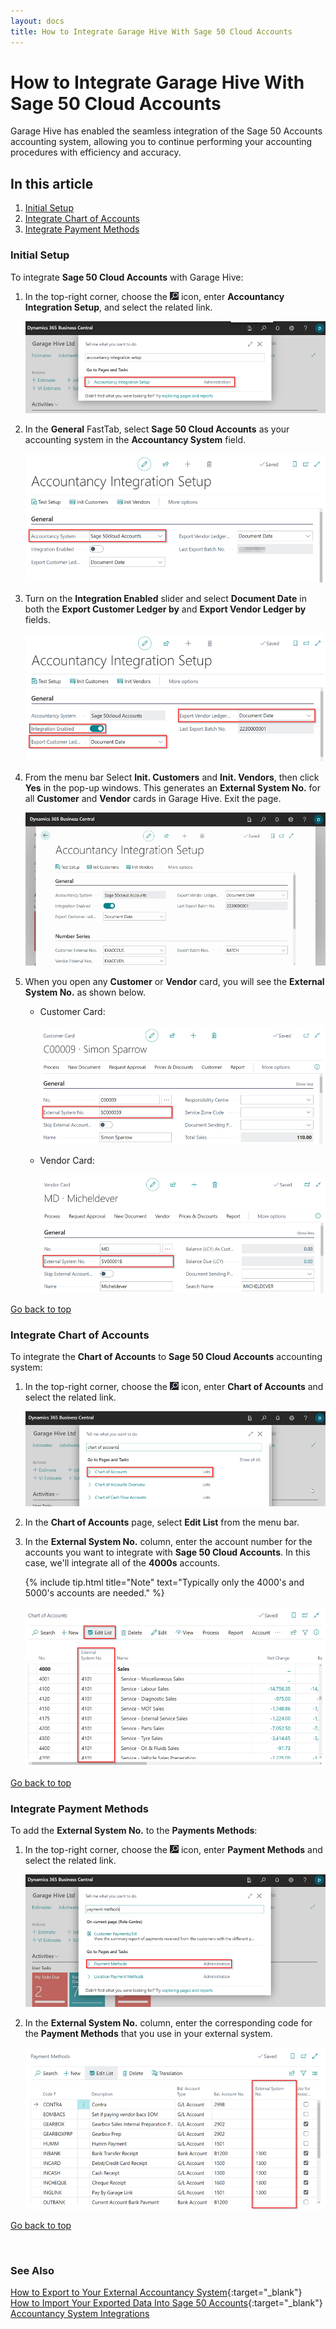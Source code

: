 ```yaml
---
layout: docs
title: How to Integrate Garage Hive With Sage 50 Cloud Accounts
---
```


<a name="top"></a>

# How to Integrate Garage Hive With Sage 50 Cloud Accounts
Garage Hive has enabled the seamless integration of the Sage 50 Accounts accounting system, allowing you to continue performing your accounting procedures with efficiency and accuracy.

## In this article
1. [Initial Setup](#initial-setup)
2. [Integrate Chart of Accounts](#integrate-chart-of-accounts)
3. [Integrate Payment Methods](#integrate-payment-methods)

### Initial Setup
To integrate **Sage 50 Cloud Accounts** with Garage Hive:
1. In the top-right corner, choose the ![](media/search_icon.png) icon, enter **Accountancy Integration Setup**, and select the related link.

   ![](media/garagehive-sage-50-accounts-integration1.png)

2. In the **General** FastTab, select **Sage 50 Cloud Accounts** as your accounting system in the **Accountancy System** field.

   ![](media/garagehive-sage-50-accounts-integration2.png)

3. Turn on the **Integration Enabled** slider and select **Document Date** in both the **Export Customer Ledger by** and **Export Vendor Ledger by** fields.

   ![](media/garagehive-sage-50-accounts-integration3.png)

4. From the menu bar Select **Init. Customers** and **Init. Vendors**, then click **Yes** in the pop-up windows. This generates an **External System No.** for all **Customer** and **Vendor** cards in Garage Hive. Exit the page.

   ![](media/garagehive-sage-50-accounts-integration4.gif)

5. When you open any **Customer** or **Vendor** card, you will see the **External System No.** as shown below.

   * Customer Card:
  
      ![](media/garagehive-sage-50-accounts-integration5.png)

   * Vendor Card:

      ![](media/garagehive-sage-50-accounts-integration6.png)

[Go back to top](#top)

### Integrate Chart of Accounts
To integrate the **Chart of Accounts** to **Sage 50 Cloud Accounts** accounting system: 
1. In the top-right corner, choose the ![](media/search_icon.png) icon, enter **Chart of Accounts** and select the related link.

   ![](media/garagehive-sage-50-accounts-integration7.png)

2. In the **Chart of Accounts** page, select **Edit List** from the menu bar.
3. In the **External System No.** column, enter the account number for the accounts you want to integrate with **Sage 50 Cloud Accounts**. In this case, we'll integrate all of the **4000s** accounts.

   {% include tip.html title="Note" text="Typically only the 4000's and 5000's accounts are needed." %}

   ![](media/garagehive-sage-50-accounts-integration8.png)

[Go back to top](#top)

### Integrate Payment Methods
To add the **External System No.** to the **Payments Methods**: 
1. In the top-right corner, choose the ![](media/search_icon.png) icon, enter **Payment Methods** and select the related link.

   ![](media/garagehive-sage-50-accounts-integration9.png)

2. In the **External System No.** column, enter the corresponding code for the **Payment Methods** that you use in your external system.

   ![](media/garagehive-sage-50-accounts-integration10.png)

[Go back to top](#top)

<br>

### **See Also**

[How to Export to Your External Accountancy System](garagehive-finance-accountancy-export.html){:target="_blank"} \
[How to Import Your Exported Data Into Sage 50 Accounts](garagehive-import-exported-data-to-sage-50-accounts.html){:target="_blank"} \
[Accountancy System Integrations](garagehive-external-accountancy-integration.html)



